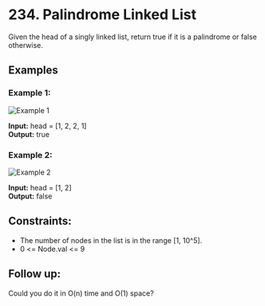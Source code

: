 # 234. Palindrome Linked List

Given the head of a singly linked list, return true if it is a palindrome or false otherwise.

## Examples

### Example 1:

![Example 1](https://assets.leetcode.com/uploads/2021/03/03/pal1linked-list.jpg)

**Input:** head = [1, 2, 2, 1]  
**Output:** true

### Example 2:

![Example 2](https://assets.leetcode.com/uploads/2021/03/03/pal2linked-list.jpg)

**Input:** head = [1, 2]  
**Output:** false

## Constraints:

- The number of nodes in the list is in the range [1, 10^5].
- 0 <= Node.val <= 9

## Follow up:

Could you do it in O(n) time and O(1) space?